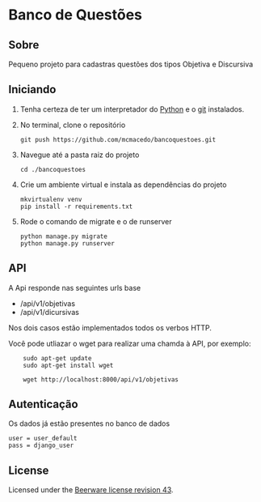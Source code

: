 # Banco de Questões

## Sobre

Pequeno projeto para cadastras questões dos tipos Objetiva e Discursiva

## Iniciando

1. Tenha certeza de ter um interpretador do [Python](https://www.python.org/) e o [git](https://git-scm.com/) instalados.
2. No terminal, clone o repositório

    ```
    git push https://github.com/mcmacedo/bancoquestoes.git
    ```

3. Navegue até a pasta raiz do projeto

    ```
    cd ./bancoquestoes
    ```
   
4. Crie um ambiente virtual e instala as dependências do projeto

    ```
    mkvirtualenv venv
    pip install -r requirements.txt
    ```

5. Rode o comando de migrate e o de runserver

    ```
    python manage.py migrate
    python manage.py runserver
    ```

## API

A Api responde nas seguintes urls base

- /api/v1/objetivas
- /api/v1/dicursivas

Nos dois casos estão implementados todos os verbos HTTP.

Você pode utliazar o wget para realizar uma chamda à API, por exemplo:

```
    sudo apt-get update
    sudo apt-get install wget
    
    wget http://localhost:8000/api/v1/objetivas
```

## Autenticação
Os dados já estão presentes no banco de dados

```
user = user_default
pass = django_user
```

## License
Licensed under the [Beerware license revision 43](https://pt.wikipedia.org/wiki/Beerware).
